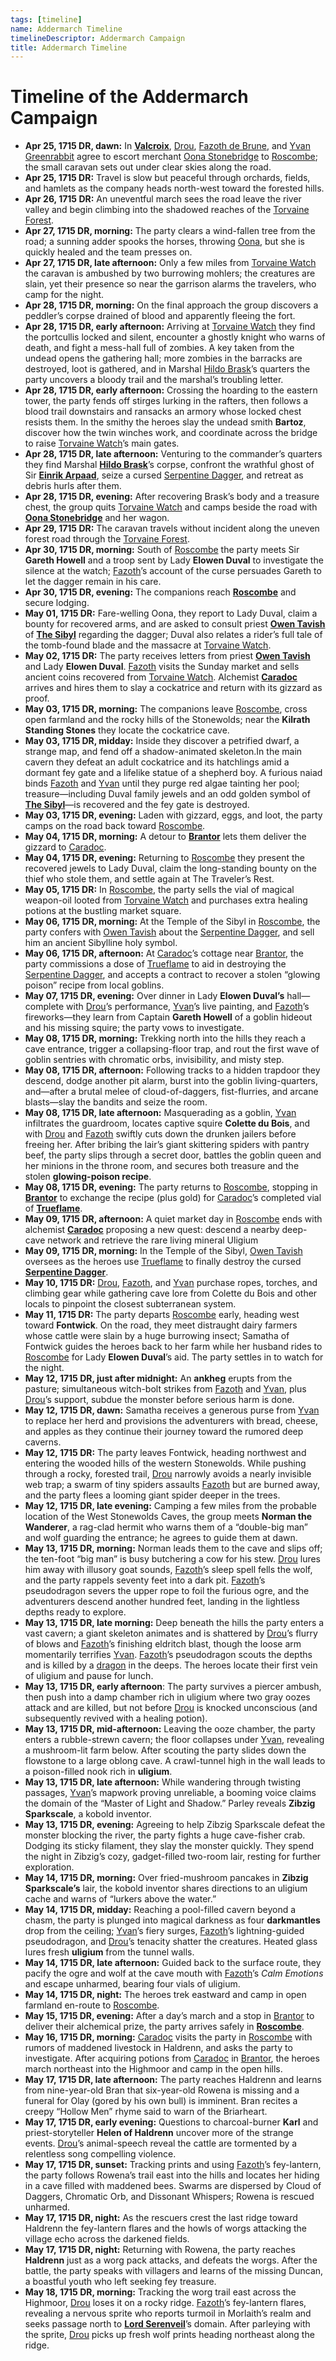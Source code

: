 ```yaml
---
tags: [timeline]
name: Addermarch Timeline
timelineDescriptor: Addermarch Campaign
title: Addermarch Timeline
---
```


# Timeline of the Addermarch Campaign

- **Apr 25, 1715 DR, dawn:** In **[Valcroix](<../../gazetteer/greater-sembara/addermarch/valcroix.md>)**, [Drou](<../../people/pcs/addermarch/drou.md>), [Fazoth de Brune](<../../people/pcs/addermarch/fazoth-de-brune.md>), and [Yvan Greenrabbit](<../../people/pcs/addermarch/yvan-greenrabbit.md>) agree to escort merchant [Oona Stonebridge](<../../people/halflings/oona-stonebridge.md>) to [Roscombe](<../../gazetteer/greater-sembara/addermarch/roscombe.md>); the small caravan sets out under clear skies along the road.
- **Apr 25, 1715 DR:** Travel is slow but peaceful through orchards, fields, and hamlets as the company heads north-west toward the forested hills.
- **Apr 26, 1715 DR:** An uneventful march sees the road leave the river valley and begin climbing into the shadowed reaches of the [Torvaine Forest](<../../gazetteer/greater-sembara/addermarch/torvaine-forest.md>).
- **Apr 27, 1715 DR, morning:** The party clears a wind-fallen tree from the road; a sunning adder spooks the horses, throwing [Oona](<../../people/halflings/oona-stonebridge.md>), but she is quickly healed and the team presses on.
- **Apr 27, 1715 DR, late afternoon:** Only a few miles from [Torvaine Watch](<../../gazetteer/greater-sembara/addermarch/torvaine-watch.md>) the caravan is ambushed by two burrowing mohlers; the creatures are slain, yet their presence so near the garrison alarms the travelers, who camp for the night.
- **Apr 28, 1715 DR, morning:** On the final approach the group discovers a peddler’s corpse drained of blood and apparently fleeing the fort.
- **Apr 28, 1715 DR, early afternoon:** Arriving at [Torvaine Watch](<../../gazetteer/greater-sembara/addermarch/torvaine-watch.md>) they find the portcullis locked and silent, encounter a ghostly knight who warns of death, and fight a mess-hall full of zombies. A key taken from the undead opens the gathering hall; more zombies in the barracks are destroyed, loot is gathered, and in Marshal [Hildo Brask](<../../people/addermarians/hildo-brask.md>)’s quarters the party uncovers a bloody trail and the marshal’s troubling letter.
- **Apr 28, 1715 DR, early afternoon:** Crossing the hoarding to the eastern tower, the party fends off stirges lurking in the rafters, then follows a blood trail downstairs and ransacks an armory whose locked chest resists them. In the smithy the heroes slay the undead smith **Bartoz**, discover how the twin winches work, and coordinate across the bridge to raise [Torvaine Watch](<../../gazetteer/greater-sembara/addermarch/torvaine-watch.md>)’s main gates.
- **Apr 28, 1715 DR, late afternoon:** Venturing to the commander’s quarters they find Marshal **[Hildo Brask](<../../people/addermarians/hildo-brask.md>)**’s corpse, confront the wrathful ghost of Sir **[Einrik Arpaad](<../../people/addermarians/einrik-arpaad.md>)**, seize a cursed [Serpentine Dagger](<../../things/magic-items/serpentine-dagger.md>), and retreat as debris hurls after them.
- **Apr 28, 1715 DR, evening:** After recovering Brask’s body and a treasure chest, the group quits [Torvaine Watch](<../../gazetteer/greater-sembara/addermarch/torvaine-watch.md>) and camps beside the road with **[Oona Stonebridge](<../../people/halflings/oona-stonebridge.md>)** and her wagon.
- **Apr 29, 1715 DR:** The caravan travels without incident along the uneven forest road through the [Torvaine Forest](<../../gazetteer/greater-sembara/addermarch/torvaine-forest.md>).
- **Apr 30, 1715 DR, morning:** South of [Roscombe](<../../gazetteer/greater-sembara/addermarch/roscombe.md>) the party meets Sir **Gareth Howell** and a troop sent by Lady **Elowen Duval** to investigate the silence at the watch; [Fazoth](<../../people/pcs/addermarch/fazoth-de-brune.md>)’s account of the curse persuades Gareth to let the dagger remain in his care.
- **Apr 30, 1715 DR, evening:** The companions reach **[Roscombe](<../../gazetteer/greater-sembara/addermarch/roscombe.md>)** and secure lodging.
- **May 01, 1715 DR:** Fare-welling Oona, they report to Lady Duval, claim a bounty for recovered arms, and are asked to consult priest **[Owen Tavish](<../../people/addermarians/owen-tavish.md>)** of **[The Sibyl](<../../gods-and-religions/gods/incorporeal-gods/mos-numena-pantheon/the-sibyl.md>)** regarding the dagger; Duval also relates a rider’s full tale of the tomb-found blade and the massacre at [Torvaine Watch](<../../gazetteer/greater-sembara/addermarch/torvaine-watch.md>).
- **May 02, 1715 DR:** The party receives letters from priest **[Owen Tavish](<../../people/addermarians/owen-tavish.md>)** and Lady **Elowen Duval**. [Fazoth](<../../people/pcs/addermarch/fazoth-de-brune.md>) visits the Sunday market and sells ancient coins recovered from [Torvaine Watch](<../../gazetteer/greater-sembara/addermarch/torvaine-watch.md>). Alchemist **[Caradoc](<../../people/addermarians/caradoc.md>)** arrives and hires them to slay a cockatrice and return with its gizzard as proof.
- **May 03, 1715 DR, morning:** The companions leave [Roscombe](<../../gazetteer/greater-sembara/addermarch/roscombe.md>), cross open farmland and the rocky hills of the Stonewolds; near the **Kilrath Standing Stones** they locate the cockatrice cave.
- **May 03, 1715 DR, midday:** Inside they discover a petrified dwarf, a strange map, and fend off a shadow-animated skeleton.In the main cavern they defeat an adult cockatrice and its hatchlings amid a dormant fey gate and a lifelike statue of a shepherd boy. A furious naiad binds [Fazoth](<../../people/pcs/addermarch/fazoth-de-brune.md>) and [Yvan](<../../people/pcs/addermarch/yvan-greenrabbit.md>) until they purge red algae tainting her pool; treasure—including Duval family jewels and an odd golden symbol of **[The Sibyl](<../../gods-and-religions/gods/incorporeal-gods/mos-numena-pantheon/the-sibyl.md>)**—is recovered and the fey gate is destroyed.
- **May 03, 1715 DR, evening:** Laden with gizzard, eggs, and loot, the party camps on the road back toward [Roscombe](<../../gazetteer/greater-sembara/addermarch/roscombe.md>).
- **May 04, 1715 DR, morning:** A detour to **[Brantor](<../../gazetteer/greater-sembara/addermarch/brantor.md>)** lets them deliver the gizzard to [Caradoc](<../../people/addermarians/caradoc.md>).
- **May 04, 1715 DR, evening:** Returning to [Roscombe](<../../gazetteer/greater-sembara/addermarch/roscombe.md>) they present the recovered jewels to Lady Duval, claim the long-standing bounty on the thief who stole them, and settle again at The Traveler’s Rest.
- **May 05, 1715 DR:** In [Roscombe](<../../gazetteer/greater-sembara/addermarch/roscombe.md>), the party sells the vial of magical weapon-oil looted from [Torvaine Watch](<../../gazetteer/greater-sembara/addermarch/torvaine-watch.md>) and purchases extra healing potions at the bustling market square.
- **May 06, 1715 DR, morning:** At the Temple of the Sibyl in [Roscombe](<../../gazetteer/greater-sembara/addermarch/roscombe.md>), the party confers with [Owen Tavish](<../../people/addermarians/owen-tavish.md>) about the [Serpentine Dagger](<../../things/magic-items/serpentine-dagger.md>), and sell him an ancient Sibylline holy symbol.
- **May 06, 1715 DR, afternoon:** At [Caradoc](<../../people/addermarians/caradoc.md>)’s cottage near [Brantor](<../../gazetteer/greater-sembara/addermarch/brantor.md>), the party commissions a dose of [Trueflame](<../../things/materials/trueflame.md>) to aid in destroying the [Serpentine Dagger](<../../things/magic-items/serpentine-dagger.md>), and accepts a contract to recover a stolen “glowing poison” recipe from local goblins.
- **May 07, 1715 DR, evening:** Over dinner in Lady **Elowen Duval’s** hall—complete with [Drou](<../../people/pcs/addermarch/drou.md>)’s performance, [Yvan](<../../people/pcs/addermarch/yvan-greenrabbit.md>)’s live painting, and [Fazoth](<../../people/pcs/addermarch/fazoth-de-brune.md>)’s fireworks—they learn from Captain **Gareth Howell** of a goblin hideout and his missing squire; the party vows to investigate.
- **May 08, 1715 DR, morning:** Trekking north into the hills they reach a cave entrance, trigger a collapsing-floor trap, and rout the first wave of goblin sentries with chromatic orbs, invisibility, and misty step.
- **May 08, 1715 DR, afternoon:** Following tracks to a hidden trapdoor they descend, dodge another pit alarm, burst into the goblin living-quarters, and—after a brutal melee of cloud-of-daggers, fist-flurries, and arcane blasts—slay the bandits and seize the room.
- **May 08, 1715 DR, late afternoon:** Masquerading as a goblin, [Yvan](<../../people/pcs/addermarch/yvan-greenrabbit.md>) infiltrates the guardroom, locates captive squire **Colette du Bois**, and with [Drou](<../../people/pcs/addermarch/drou.md>) and [Fazoth](<../../people/pcs/addermarch/fazoth-de-brune.md>) swiftly cuts down the drunken jailers before freeing her. After bribing the lair’s giant skittering spiders with pantry beef, the party slips through a secret door, battles the goblin queen and her minions in the throne room, and secures both treasure and the stolen **glowing-poison recipe**.
- **May 08, 1715 DR, evening:** The party returns to [Roscombe](<../../gazetteer/greater-sembara/addermarch/roscombe.md>), stopping in **[Brantor](<../../gazetteer/greater-sembara/addermarch/brantor.md>)** to exchange the recipe (plus gold) for [Caradoc](<../../people/addermarians/caradoc.md>)’s completed vial of **[Trueflame](<../../things/materials/trueflame.md>)**.
- **May 09, 1715 DR, afternoon:** A quiet market day in [Roscombe](<../../gazetteer/greater-sembara/addermarch/roscombe.md>) ends with alchemist **[Caradoc](<../../people/addermarians/caradoc.md>)** proposing a new quest: descend a nearby deep-cave network and retrieve the rare living mineral Uligium
- **May 09, 1715 DR, morning:** In the Temple of the Sibyl, [Owen Tavish](<../../people/addermarians/owen-tavish.md>) oversees as the heroes use [Trueflame](<../../things/materials/trueflame.md>) to finally destroy the cursed **[Serpentine Dagger](<../../things/magic-items/serpentine-dagger.md>)**.
- **May 10, 1715 DR:** [Drou](<../../people/pcs/addermarch/drou.md>), [Fazoth](<../../people/pcs/addermarch/fazoth-de-brune.md>), and [Yvan](<../../people/pcs/addermarch/yvan-greenrabbit.md>) purchase ropes, torches, and climbing gear while gathering cave lore from Colette du Bois and other locals to pinpoint the closest subterranean system.
- **May 11, 1715 DR:** The party departs [Roscombe](<../../gazetteer/greater-sembara/addermarch/roscombe.md>) early, heading west toward **Fontwick**. On the road, they meet distraught dairy farmers whose cattle were slain by a huge burrowing insect; Samatha of Fontwick guides the heroes back to her farm while her husband rides to [Roscombe](<../../gazetteer/greater-sembara/addermarch/roscombe.md>) for Lady **Elowen Duval**’s aid. The party settles in to watch for the night.
- **May 12, 1715 DR, just after midnight:** An **ankheg** erupts from the pasture; simultaneous witch-bolt strikes from [Fazoth](<../../people/pcs/addermarch/fazoth-de-brune.md>) and [Yvan](<../../people/pcs/addermarch/yvan-greenrabbit.md>), plus [Drou](<../../people/pcs/addermarch/drou.md>)’s support, subdue the monster before serious harm is done.
- **May 12, 1715 DR, dawn:** Samatha receives a generous purse from [Yvan](<../../people/pcs/addermarch/yvan-greenrabbit.md>) to replace her herd and provisions the adventurers with bread, cheese, and apples as they continue their journey toward the rumored deep caverns.
- **May 12, 1715 DR:** The party leaves Fontwick, heading northwest and entering the wooded hills of the western Stonewolds. While pushing through a rocky, forested trail, [Drou](<../../people/pcs/addermarch/drou.md>) narrowly avoids a nearly invisible web trap; a swarm of tiny spiders assaults [Fazoth](<../../people/pcs/addermarch/fazoth-de-brune.md>) but are burned away, and the party flees a looming giant spider deeper in the trees.
- **May 12, 1715 DR, late evening:** Camping a few miles from the probable location of the West Stonewolds Caves, the group meets **Norman the Wanderer**, a rag-clad hermit who warns them of a “double-big man” and wolf guarding the entrance; he agrees to guide them at dawn.
- **May 13, 1715 DR, morning:** Norman leads them to the cave and slips off; the ten-foot “big man” is busy butchering a cow for his stew. [Drou](<../../people/pcs/addermarch/drou.md>) lures him away with illusory goat sounds, [Fazoth](<../../people/pcs/addermarch/fazoth-de-brune.md>)’s sleep spell fells the wolf, and the party rappels seventy feet into a dark pit. [Fazoth](<../../people/pcs/addermarch/fazoth-de-brune.md>)’s pseudodragon severs the upper rope to foil the furious ogre, and the adventurers descend another hundred feet, landing in the lightless depths ready to explore.
- **May 13, 1715 DR, late morning:** Deep beneath the hills the party enters a vast cavern; a giant skeleton animates and is shattered by [Drou](<../../people/pcs/addermarch/drou.md>)’s flurry of blows and [Fazoth](<../../people/pcs/addermarch/fazoth-de-brune.md>)’s finishing eldritch blast, though the loose arm momentarily terrifies [Yvan](<../../people/pcs/addermarch/yvan-greenrabbit.md>). [Fazoth](<../../people/pcs/addermarch/fazoth-de-brune.md>)’s pseudodragon scouts the depths and is killed by a [dragon](<../../species/unusual-species/dragons.md>) in the deeps. The heroes locate their first vein of uligium and pause for lunch.
- **May 13, 1715 DR, early afternoon**: The party survives a piercer ambush, then push into a damp chamber rich in uligium where two gray oozes attack and are killed, but not before [Drou](<../../people/pcs/addermarch/drou.md>) is knocked unconscious (and subsequently revived with a healing potion).
- **May 13, 1715 DR, mid-afternoon:** Leaving the ooze chamber, the party enters a rubble-strewn cavern; the floor collapses under [Yvan](<../../people/pcs/addermarch/yvan-greenrabbit.md>), revealing a mushroom-lit farm below. After scouting the party slides down the flowstone to a large oblong cave. A crawl-tunnel high in the wall leads to a poison-filled nook rich in **uligium**.
- **May 13, 1715 DR, late afternoon:** While wandering through twisting passages, [Yvan](<../../people/pcs/addermarch/yvan-greenrabbit.md>)’s mapwork proving unreliable, a booming voice claims the domain of the “Master of Light and Shadow.” Parley reveals **Zibzig Sparkscale**, a kobold inventor.
- **May 13, 1715 DR, evening:** Agreeing to help Zibzig Sparkscale defeat the monster blocking the river, the party fights a huge cave-fisher crab. Dodging its sticky filament, they slay the monster quickly. They spend the night in Zibzig’s cozy, gadget-filled two-room lair, resting for further exploration.
- **May 14, 1715 DR, morning:** Over fried-mushroom pancakes in **Zibzig Sparkscale’s** lair, the kobold inventor shares directions to an uligium cache and warns of “lurkers above the water.”
- **May 14, 1715 DR, midday:** Reaching a pool-filled cavern beyond a chasm, the party is plunged into magical darkness as four **darkmantles** drop from the ceiling; [Yvan](<../../people/pcs/addermarch/yvan-greenrabbit.md>)’s fiery surges, [Fazoth](<../../people/pcs/addermarch/fazoth-de-brune.md>)’s lightning-guided pseudodragon, and [Drou](<../../people/pcs/addermarch/drou.md>)’s tenacity shatter the creatures. Heated glass lures fresh **uligium** from the tunnel walls.
- **May 14, 1715 DR, late afternoon:** Guided back to the surface route, they pacify the ogre and wolf at the cave mouth with [Fazoth](<../../people/pcs/addermarch/fazoth-de-brune.md>)’s _Calm Emotions_ and escape unharmed, bearing four vials of uligium.
- **May 14, 1715 DR, night:** The heroes trek eastward and camp in open farmland en-route to [Roscombe](<../../gazetteer/greater-sembara/addermarch/roscombe.md>).
- **May 15, 1715 DR, evening:** After a day’s march and a stop in [Brantor](<../../gazetteer/greater-sembara/addermarch/brantor.md>) to deliver their alchemical prize, the party arrives safely in **[Roscombe](<../../gazetteer/greater-sembara/addermarch/roscombe.md>)**.
- **May 16, 1715 DR, morning:** [Caradoc](<../../people/addermarians/caradoc.md>) visits the party in [Roscombe](<../../gazetteer/greater-sembara/addermarch/roscombe.md>) with rumors of maddened livestock in Haldrenn, and asks the party to investigate.  After acquiring potions from [Caradoc](<../../people/addermarians/caradoc.md>) in [Brantor](<../../gazetteer/greater-sembara/addermarch/brantor.md>), the heroes march northeast into the Highmoor and camp in the open hills.
- **May 17, 1715 DR, late afternoon:** The party reaches Haldrenn and learns from nine-year-old Bran that six-year-old Rowena is missing and a funeral for Olay (gored by his own bull) is imminent. Bran recites a creepy “Hollow Men” rhyme said to warn of the Briarheart.
- **May 17, 1715 DR, early evening:** Questions to charcoal-burner **Karl** and priest-storyteller **Helen of Haldrenn** uncover more of the strange events. [Drou](<../../people/pcs/addermarch/drou.md>)’s animal-speech reveal the cattle are tormented by a relentless song compelling violence.
- **May 17, 1715 DR, sunset:** Tracking prints and using [Fazoth](<../../people/pcs/addermarch/fazoth-de-brune.md>)’s fey-lantern, the party follows Rowena’s trail east into the hills and locates her hiding in a cave filled with maddened bees. Swarms are dispersed by Cloud of Daggers, Chromatic Orb, and Dissonant Whispers; Rowena is rescued unharmed.
- **May 17, 1715 DR, night:** As the rescuers crest the last ridge toward Haldrenn the fey-lantern flares and the howls of worgs attacking the village echo across the darkened fields.
- **May 17, 1715 DR, night:** Returning with Rowena, the party reaches **Haldrenn** just as a worg pack attacks, and defeats the worgs. After the battle, the party speaks with villagers and learns of the missing Duncan, a boastful youth who left seeking fey treasure.
- **May 18, 1715 DR, morning:** Tracking the worg trail east across the Highmoor, [Drou](<../../people/pcs/addermarch/drou.md>) loses it on a rocky ridge. [Fazoth](<../../people/pcs/addermarch/fazoth-de-brune.md>)’s fey-lantern flares, revealing a nervous sprite who reports turmoil in Morlaith’s realm and seeks passage north to **[Lord Serenveil](<../../people/extraplanar-powers/archfey/lord-serenveil.md>)**’s domain. After parleying with the sprite, [Drou](<../../people/pcs/addermarch/drou.md>) picks up fresh wolf prints heading northeast along the ridge.

